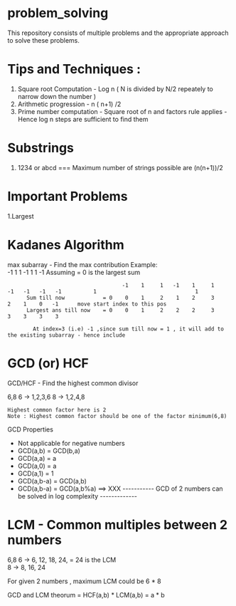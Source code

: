 # problem_solving

This repository consists of multiple problems and the appropriate approach to solve these problems.

Tips and Techniques : 
=====================

1. Square root Computation - Log n ( N is divided by N/2 repeately to narrow down the number )
2. Arithmetic progression - n ( n+1) /2
3. Prime number computation - Square root of n and factors rule applies - Hence log n steps are sufficient to find them

Substrings
==========
1. 1234 or abcd === Maximum number of strings possible are (n(n+1))/2

Important Problems
==================
1.Largest 


Kadanes Algorithm
==================
max subarray - Find the max contribution 
Example:   
            -1    1   1    -1   1   1   -1
 Assuming = 0 is the largest sum 
 
                                        -1    1     1   -1    1     1    -1   -1   -1   -1          1                               1
          Sum till now            = 0    0    1     2    1    2     3     2    1    0   -1      move start index to this pos     
          Largest ans till now    = 0    0    1     2    2    2     3     3    3    3    3 
            
            At index=3 (i.e) -1 ,since sum till now = 1 , it will add to the existing subarray - hence include


GCD (or) HCF
====================
GCD/HCF - Find the highest common divisor 

6,8         6  ->       1,2,3,6
            8  ->       1,2,4,8
    
    Highest common factor here is 2
    Note : Highest common factor should be one of the factor minimum(6,8)
    
   GCD Properties 
   * Not applicable for negative numbers 
   * GCD(a,b) = GCD(b,a)
   * GCD(a,a) = a
   * GCD(a,0) = a
   * GCD(a,1) = 1
   * GCD(a,b-a) = GCD(a,b)
   * GCD(a,b-a) = GCD(a,b%a) ==> XXX ----------- GCD of 2 numbers can be solved in log complexity -------------
       
       
LCM  - Common multiples between 2 numbers       
====
6,8    6  ->  6, 12, 18, 24,      = 24 is the LCM     
       8  ->  8, 16, 24      
       
For given 2 numbers , maximum LCM could be 6 * 8

GCD and LCM theorum =  HCF(a,b) * LCM(a,b) = a * b








            


